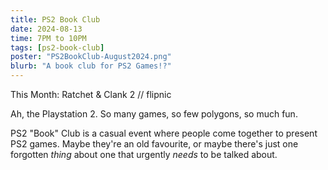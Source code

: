 ```yaml
---
title: PS2 Book Club
date: 2024-08-13
time: 7PM to 10PM
tags: [ps2-book-club]
poster: "PS2BookClub-August2024.png"
blurb: "A book club for PS2 Games!?"
---
```

This Month: Ratchet & Clank 2 // flipnic

Ah, the Playstation 2. So many games, so few polygons, so much fun.

PS2 "Book" Club is a casual event where people come together to present PS2 games. Maybe they're an old favourite, or maybe there's just one forgotten *thing* about one that urgently *needs* to be talked about.
